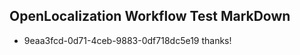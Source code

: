 ## OpenLocalization Workflow Test MarkDown

* 9eaa3fcd-0d71-4ceb-9883-0df718dc5e19 
thanks!



<!--HONumber=Jan16_HO4-->
